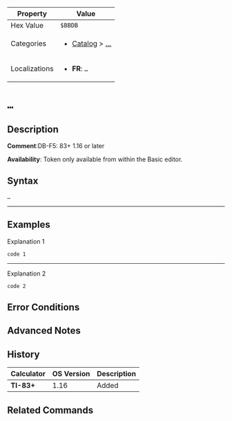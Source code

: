 | Property      | Value |
|---------------|-------|
| Hex Value     | `$BBDB`|
| Categories    | <ul><li>[Catalog](<../categories/Catalog.md>) > […](<../categories/Catalog.md#…>)</li></ul> |
| Localizations | <ul><li><b>FR</b>: `…`</li></ul> |

# `…`

## Description


<b>Comment</b>:DB-F5: 83+ 1.16 or later

<b>Availability</b>: Token only available from within the Basic editor.

## Syntax
`…`

<hr>

## Examples

Explanation 1
```ti-basic
code 1
```
---
Explanation 2
```ti-basic
code 2
```

## Error Conditions


## Advanced Notes


## History
| Calculator | OS Version | Description |
|------------|------------|-------------|
| <b>TI-83+</b> | 1.16 | Added

## Related Commands

    